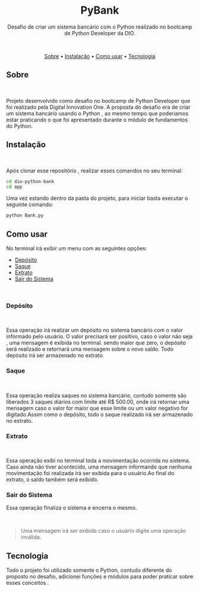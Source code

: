 <h1 align="center">PyBank</h1>

<p align="center"> Desafio de criar um sistema bancário com o Python realizado no bootcamp de Python Developer da DIO.</p>

<br>

<p align="center">
 <a href="#sobre">Sobre</a> •
 <a href="#instalacao">Instalação</a> • 
 <a href="#como-usar">Como usar</a> • 
 <a href="#tecnologia">Tecnologia</a>
</p>

## Sobre
<br>


Projeto desenvolvido como desafio no bootcamp de Python Developer que foi realizado pela Digital Innovation One. A proposta do desafio era de criar um sistema bancário usando o Python , ao mesmo tempo que poderiamos estar praticando o que foi apresentado durante o módulo de fundamentos do Python. <br>


## Instalação
<br>

Após clonar esse repositório , realizar esses comandos no seu terminal:

```bash
cd dio-python-bank
cd app

```

Uma vez estando dentro da pasta do projeto, para iniciar basta executar o seguinte comando:

```python
python Bank.py
```

## Como usar

No terminal irá exibir um menu com as seguintes opções:

* [Depósito](#depósito)
* [Saque](#saque)
* [Extrato](#extrato)
* [Sair do Sistema](#sair-do-sistema)

<br>

### Depósito
<br>

Essa operação irá realizar um depósito no sistema bancário com o valor informado pelo usuário. O valor precisará ser positivo, caso o valor não seja , uma mensagem é exibida no terminal. sendo maior que zero, o depósito será realizado e retornará uma mensagem sobre o novo saldo. Todo depósito irá ser armazenado no extrato.

### Saque
<br>

Essa operação realiza saques no sistema bancário, contudo somente são liberados 3 saques diários com limite até R$ 500.00, onde irá retornar uma mensagem caso o valor for maior que esse limite ou um valor negativo for digitado.Assim como o depósito, todo o saque realizado irá ser armazenado no extrato.

### Extrato
<br>

Essa operação exibi no terminal toda a movimentação ocorrida no sistema. Caso ainda não tiver acontecido, uma mensagem informando que nenhuma movimentação foi realizada irá ser exibida para o usuário.Ao final do extrato, o saldo também será exibido.

### Sair do Sistema

Essa operação finaliza o sistema e encerra o  mesmo.

<br>

> Uma mensagem irá ser exibida caso o usuário digite uma operação inválida.

## Tecnologia

Todo o projeto foi utilizado somente o Python, contudo diferente do proposto no desafio, adicionei funções e módulos para poder praticar sobre esses conceitos . 